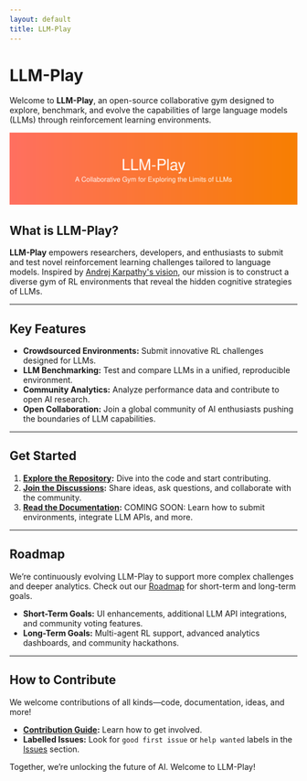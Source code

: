 ```yaml
---
layout: default
title: LLM-Play
---
```


# LLM-Play

Welcome to **LLM-Play**, an open-source collaborative gym designed to explore, benchmark, and evolve the capabilities of large language models (LLMs) through reinforcement learning environments.

![LLM-Play Banner](./assets/banner.svg)

## What is LLM-Play?

**LLM-Play** empowers researchers, developers, and enthusiasts to submit and test novel reinforcement learning challenges tailored to language models. Inspired by [Andrej Karpathy's vision](https://x.com/karpathy/status/1884676486713737258), our mission is to construct a diverse gym of RL environments that reveal the hidden cognitive strategies of LLMs.

---

## Key Features

- **Crowdsourced Environments:** Submit innovative RL challenges designed for LLMs.
- **LLM Benchmarking:** Test and compare LLMs in a unified, reproducible environment.
- **Community Analytics:** Analyze performance data and contribute to open AI research.
- **Open Collaboration:** Join a global community of AI enthusiasts pushing the boundaries of LLM capabilities.

---

## Get Started

1. **[Explore the Repository](https://github.com/pszjmb1/llm-play):** Dive into the code and start contributing.
2. **[Join the Discussions](https://github.com/pszjmb1/llm-play/discussions):** Share ideas, ask questions, and collaborate with the community.
3. **[Read the Documentation](#):** COMING SOON: Learn how to submit environments, integrate LLM APIs, and more.

---

## Roadmap

We’re continuously evolving LLM-Play to support more complex challenges and deeper analytics. Check out our [Roadmap](./ROADMAP.md) for short-term and long-term goals.

- **Short-Term Goals:** UI enhancements, additional LLM API integrations, and community voting features.
- **Long-Term Goals:** Multi-agent RL support, advanced analytics dashboards, and community hackathons.

---

## How to Contribute

We welcome contributions of all kinds—code, documentation, ideas, and more!

- **[Contribution Guide](./CONTRIBUTING.md):** Learn how to get involved.
- **Labelled Issues:** Look for `good first issue` or `help wanted` labels in the [Issues](https://github.com/pszjmb1/llm-play/issues) section.

Together, we’re unlocking the future of AI. Welcome to LLM-Play!


